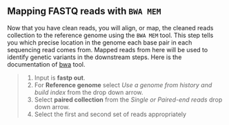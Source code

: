 
## Mapping FASTQ reads with `BWA MEM`
Now that you have clean reads, you will align, or map, the cleaned reads collection to the reference genome using the `BWA MEM` tool. This step tells you which precise location in the genome each base pair in each sequencing read comes from. Mapped reads from here will be used to identify genetic variants in the downstream steps. Here is the documentation of [bwa](http://bio-bwa.sourceforge.net/bwa.shtml) tool. 
> 1. Input is **fastp out**. 
> 2. For **Reference genome** select *Use a genome from history and build index* from the drop down arrow. 
> 3. Select **paired collection** from the *Single or Paired-end reads* drop down arrow.
> 4. Select the first and second set of reads appropriately
